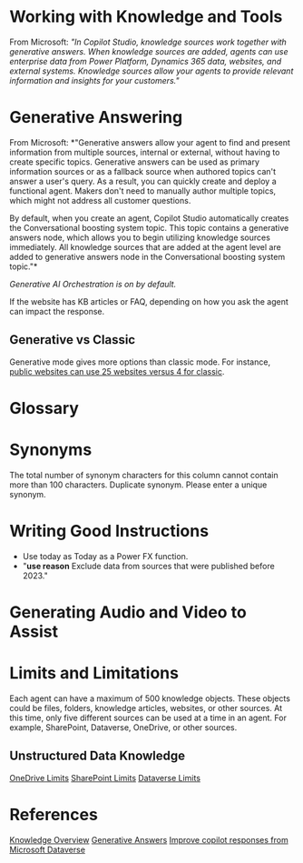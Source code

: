 # Working with Knowledge and Tools



From Microsoft:
*"In Copilot Studio, knowledge sources work together with generative answers. When knowledge sources are added, agents can use enterprise data from Power Platform, Dynamics 365 data, websites, and external systems. Knowledge sources allow your agents to provide relevant information and insights for your customers."*

# Generative Answering

From Microsoft:
*"Generative answers allow your agent to find and present information from multiple sources, internal or external, without having to create specific topics. Generative answers can be used as primary information sources or as a fallback source when authored topics can't answer a user's query. As a result, you can quickly create and deploy a functional agent. Makers don't need to manually author multiple topics, which might not address all customer questions.

By default, when you create an agent, Copilot Studio automatically creates the Conversational boosting system topic. This topic contains a generative answers node, which allows you to begin utilizing knowledge sources immediately. All knowledge sources that are added at the agent level are added to generative answers node in the Conversational boosting system topic."*

*Generative AI Orchestration is on by default.*

If the website has KB articles or FAQ, depending on how you ask the agent can impact the response. 

## Generative vs Classic
Generative mode gives more options than classic mode. For instance, [public websites can use 25 websites versus 4 for classic](https://learn.microsoft.com/en-us/microsoft-copilot-studio/knowledge-copilot-studio#supported-knowledge-sources). 

# Glossary

# Synonyms
The total number of synonym characters for this column cannot contain more than 100 characters.
Duplicate synonym. Please enter a unique synonym.

# Writing Good Instructions
- Use today as Today as a Power FX function.
- "**use reason** Exclude data from sources that were published before 2023."

# Generating Audio and Video to Assist


# Limits and Limitations
Each agent can have a maximum of 500 knowledge objects. These objects could be files, folders, knowledge articles, websites, or other sources.
At this time, only five different sources can be used at a time in an agent. For example, SharePoint, Dataverse, OneDrive, or other sources.

## Unstructured Data Knowledge
[OneDrive Limits](https://learn.microsoft.com/en-us/microsoft-copilot-studio/requirements-quotas#copilot-studio-unstructured-data-knowledge-source-limits)
[SharePoint Limits](https://learn.microsoft.com/en-us/microsoft-copilot-studio/requirements-quotas#sharepoint-limits)
[Dataverse Limits](https://learn.microsoft.com/en-us/microsoft-copilot-studio/requirements-quotas#dataverse-limits)

# References
[Knowledge Overview](https://learn.microsoft.com/en-us/microsoft-copilot-studio/knowledge-copilot-studio)
[Generative Answers](https://learn.microsoft.com/en-us/microsoft-copilot-studio/nlu-gpt-overview#generative-answers)
[Improve copilot responses from Microsoft Dataverse](https://learn.microsoft.com/en-us/power-apps/maker/data-platform/data-platform-copilot)